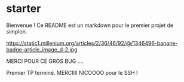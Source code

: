 # starter
Bienvenue ! Ce README est un markdown pour le premier projet de simplon.

https://static1.millenium.org/articles/2/36/46/92/@/1346496-banane-badge-article_image_d-2.jpg

MERCI POUR CE GROS BUG ....


Premier TP terminé.
MERCIIII NICOOOO pour le SSH !
